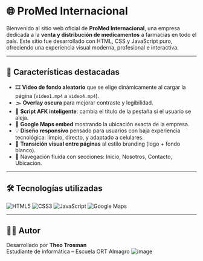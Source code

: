 # 🌐 ProMed Internacional

Bienvenido al sitio web oficial de **ProMed Internacional**, una empresa dedicada a la **venta y distribución de medicamentos** a farmacias en todo el país. Este sitio fue desarrollado con HTML, CSS y JavaScript puro, ofreciendo una experiencia visual moderna, profesional e interactiva. 

---

## 🚀 Características destacadas

- 🎞️ **Video de fondo aleatorio** que se elige dinámicamente al cargar la página (`video1.mp4` a `video4.mp4`).
- 🌫️ **Overlay oscura** para mejorar contraste y legibilidad.
- 🧠 **Script AFK inteligente**: cambia el título de la pestaña si el usuario se aleja.
- 📍 **Google Maps embed** mostrando la ubicación exacta de la empresa.
- 💡 **Diseño responsivo** pensado para usuarios con baja experiencia tecnológica: limpio, directo, y adaptado a celulares.
- 🔁 **Transición visual entre páginas** al estilo branding (logo + fondo blanco).
- 🧩 Navegación fluida con secciones: Inicio, Nosotros, Contacto, Ubicación.

---

## 🛠️ Tecnologías utilizadas

![HTML5](https://img.shields.io/badge/HTML5-E34F26?style=for-the-badge&logo=html5&logoColor=white)
![CSS3](https://img.shields.io/badge/CSS3-1572B6?style=for-the-badge&logo=css3&logoColor=white)
![JavaScript](https://img.shields.io/badge/JavaScript-F7DF1E?style=for-the-badge&logo=javascript&logoColor=black)
![Google Maps](https://img.shields.io/badge/Google%20Maps-4285F4?style=for-the-badge&logo=googlemaps&logoColor=white)

---

## 🙋‍♂️ Autor

Desarrollado por **Theo Trosman**  
Estudiante de informática – Escuela ORT Almagro
![image](https://github.com/user-attachments/assets/0897331a-8a42-4c7d-8193-1fb0a670cb79)
